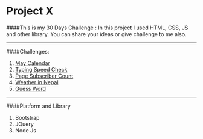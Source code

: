 # Project X

####This  is my 30 Days Challenge :
In this project I used HTML, CSS, JS and other library. 
You can share your ideas or give challenge to me also.

___

####Challenges:
1. [May Calendar]
1. [Typing Speed Check]
1. [Page Subscriber Count]
1. [Weather in Nepal]
1. [Guess Word]
___

####Platform and Library
1. Bootstrap
1. JQuery
1. Node Js

[May Calendar]:<https://arm666.github.io/Projects/01%20calander/index.html>
[Typing Speed Check]:<https://arm666.github.io/Projects/02%20typing-speed/index.html>
[Page Subscriber Count]:<https://arm666.github.io/Projects/03%20page%20subscriber%20count/index.html>
[Weather in Nepal]:<https://arm666.github.io/Projects/04%20weather/index.html>
[Guess Word]:<https://arm666.github.io/Projects/05%20Guess%20Word/index.html>
